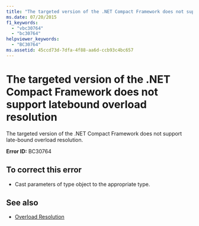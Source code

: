 ```yaml
---
title: "The targeted version of the .NET Compact Framework does not support latebound overload resolution"
ms.date: 07/20/2015
f1_keywords: 
  - "vbc30764"
  - "bc30764"
helpviewer_keywords: 
  - "BC30764"
ms.assetid: 45ccd73d-7dfa-4f88-aa6d-ccb93c4bc657
---
```

# The targeted version of the .NET Compact Framework does not support latebound overload resolution
The targeted version of the .NET Compact Framework does not support late-bound overload resolution.  
  
 **Error ID:** BC30764  
  
## To correct this error  
  
- Cast parameters of type object to the appropriate type.  
  
## See also

- [Overload Resolution](../programming-guide/language-features/procedures/overload-resolution.md)
